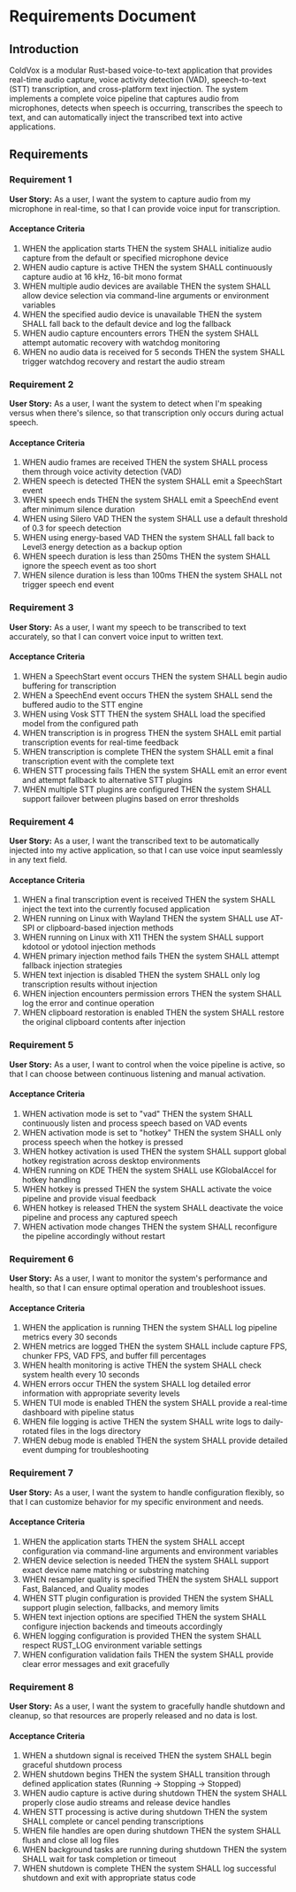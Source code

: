 # Requirements Document

## Introduction

ColdVox is a modular Rust-based voice-to-text application that provides real-time audio capture, voice activity detection (VAD), speech-to-text (STT) transcription, and cross-platform text injection. The system implements a complete voice pipeline that captures audio from microphones, detects when speech is occurring, transcribes the speech to text, and can automatically inject the transcribed text into active applications.

## Requirements

### Requirement 1

**User Story:** As a user, I want the system to capture audio from my microphone in real-time, so that I can provide voice input for transcription.

#### Acceptance Criteria

1. WHEN the application starts THEN the system SHALL initialize audio capture from the default or specified microphone device
2. WHEN audio capture is active THEN the system SHALL continuously capture audio at 16 kHz, 16-bit mono format
3. WHEN multiple audio devices are available THEN the system SHALL allow device selection via command-line arguments or environment variables
4. WHEN the specified audio device is unavailable THEN the system SHALL fall back to the default device and log the fallback
5. WHEN audio capture encounters errors THEN the system SHALL attempt automatic recovery with watchdog monitoring
6. WHEN no audio data is received for 5 seconds THEN the system SHALL trigger watchdog recovery and restart the audio stream

### Requirement 2

**User Story:** As a user, I want the system to detect when I'm speaking versus when there's silence, so that transcription only occurs during actual speech.

#### Acceptance Criteria

1. WHEN audio frames are received THEN the system SHALL process them through voice activity detection (VAD)
2. WHEN speech is detected THEN the system SHALL emit a SpeechStart event
3. WHEN speech ends THEN the system SHALL emit a SpeechEnd event after minimum silence duration
4. WHEN using Silero VAD THEN the system SHALL use a default threshold of 0.3 for speech detection
5. WHEN using energy-based VAD THEN the system SHALL fall back to Level3 energy detection as a backup option
6. WHEN speech duration is less than 250ms THEN the system SHALL ignore the speech event as too short
7. WHEN silence duration is less than 100ms THEN the system SHALL not trigger speech end event

### Requirement 3

**User Story:** As a user, I want my speech to be transcribed to text accurately, so that I can convert voice input to written text.

#### Acceptance Criteria

1. WHEN a SpeechStart event occurs THEN the system SHALL begin audio buffering for transcription
2. WHEN a SpeechEnd event occurs THEN the system SHALL send the buffered audio to the STT engine
3. WHEN using Vosk STT THEN the system SHALL load the specified model from the configured path
4. WHEN transcription is in progress THEN the system SHALL emit partial transcription events for real-time feedback
5. WHEN transcription is complete THEN the system SHALL emit a final transcription event with the complete text
6. WHEN STT processing fails THEN the system SHALL emit an error event and attempt fallback to alternative STT plugins
7. WHEN multiple STT plugins are configured THEN the system SHALL support failover between plugins based on error thresholds

### Requirement 4

**User Story:** As a user, I want the transcribed text to be automatically injected into my active application, so that I can use voice input seamlessly in any text field.

#### Acceptance Criteria

1. WHEN a final transcription event is received THEN the system SHALL inject the text into the currently focused application
2. WHEN running on Linux with Wayland THEN the system SHALL use AT-SPI or clipboard-based injection methods
3. WHEN running on Linux with X11 THEN the system SHALL support kdotool or ydotool injection methods
4. WHEN primary injection method fails THEN the system SHALL attempt fallback injection strategies
5. WHEN text injection is disabled THEN the system SHALL only log transcription results without injection
6. WHEN injection encounters permission errors THEN the system SHALL log the error and continue operation
7. WHEN clipboard restoration is enabled THEN the system SHALL restore the original clipboard contents after injection

### Requirement 5

**User Story:** As a user, I want to control when the voice pipeline is active, so that I can choose between continuous listening and manual activation.

#### Acceptance Criteria

1. WHEN activation mode is set to "vad" THEN the system SHALL continuously listen and process speech based on VAD events
2. WHEN activation mode is set to "hotkey" THEN the system SHALL only process speech when the hotkey is pressed
3. WHEN hotkey activation is used THEN the system SHALL support global hotkey registration across desktop environments
4. WHEN running on KDE THEN the system SHALL use KGlobalAccel for hotkey handling
5. WHEN hotkey is pressed THEN the system SHALL activate the voice pipeline and provide visual feedback
6. WHEN hotkey is released THEN the system SHALL deactivate the voice pipeline and process any captured speech
7. WHEN activation mode changes THEN the system SHALL reconfigure the pipeline accordingly without restart

### Requirement 6

**User Story:** As a user, I want to monitor the system's performance and health, so that I can ensure optimal operation and troubleshoot issues.

#### Acceptance Criteria

1. WHEN the application is running THEN the system SHALL log pipeline metrics every 30 seconds
2. WHEN metrics are logged THEN the system SHALL include capture FPS, chunker FPS, VAD FPS, and buffer fill percentages
3. WHEN health monitoring is active THEN the system SHALL check system health every 10 seconds
4. WHEN errors occur THEN the system SHALL log detailed error information with appropriate severity levels
5. WHEN TUI mode is enabled THEN the system SHALL provide a real-time dashboard with pipeline status
6. WHEN file logging is active THEN the system SHALL write logs to daily-rotated files in the logs directory
7. WHEN debug mode is enabled THEN the system SHALL provide detailed event dumping for troubleshooting

### Requirement 7

**User Story:** As a user, I want the system to handle configuration flexibly, so that I can customize behavior for my specific environment and needs.

#### Acceptance Criteria

1. WHEN the application starts THEN the system SHALL accept configuration via command-line arguments and environment variables
2. WHEN device selection is needed THEN the system SHALL support exact device name matching or substring matching
3. WHEN resampler quality is specified THEN the system SHALL support Fast, Balanced, and Quality modes
4. WHEN STT plugin configuration is provided THEN the system SHALL support plugin selection, fallbacks, and memory limits
5. WHEN text injection options are specified THEN the system SHALL configure injection backends and timeouts accordingly
6. WHEN logging configuration is provided THEN the system SHALL respect RUST_LOG environment variable settings
7. WHEN configuration validation fails THEN the system SHALL provide clear error messages and exit gracefully

### Requirement 8

**User Story:** As a user, I want the system to gracefully handle shutdown and cleanup, so that resources are properly released and no data is lost.

#### Acceptance Criteria

1. WHEN a shutdown signal is received THEN the system SHALL begin graceful shutdown process
2. WHEN shutdown begins THEN the system SHALL transition through defined application states (Running -> Stopping -> Stopped)
3. WHEN audio capture is active during shutdown THEN the system SHALL properly close audio streams and release device handles
4. WHEN STT processing is active during shutdown THEN the system SHALL complete or cancel pending transcriptions
5. WHEN file handles are open during shutdown THEN the system SHALL flush and close all log files
6. WHEN background tasks are running during shutdown THEN the system SHALL wait for task completion or timeout
7. WHEN shutdown is complete THEN the system SHALL log successful shutdown and exit with appropriate status code